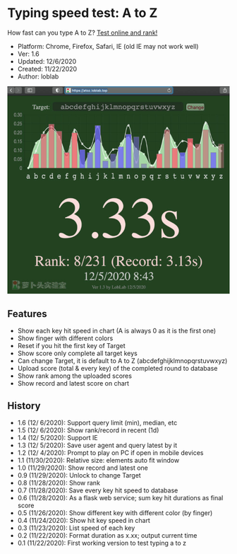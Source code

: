 # Typing speed test: A to Z

How fast can you type A to Z? [Test online and rank!](https://atoz.loblab.top/)

- Platform: Chrome, Firefox, Safari, IE (old IE may not work well)
- Ver: 1.6
- Updated: 12/6/2020
- Created: 11/22/2020
- Author: loblab

![Screenshot](https://raw.githubusercontent.com/loblab/atoz/main/screenshot.jpg)

## Features

- Show each key hit speed in chart (A is always 0 as it is the first one)
- Show finger with different colors
- Reset if you hit the first key of Target
- Show score only complete all target keys
- Can change Target, it is default to A to Z (abcdefghijklmnopqrstuvwxyz)
- Upload score (total & every key) of the completed round to database
- Show rank among the uploaded scores
- Show record and latest score on chart

## History

- 1.6 (12/ 6/2020): Support query limit (min), median, etc
- 1.5 (12/ 6/2020): Show rank/record in recent (1d)
- 1.4 (12/ 5/2020): Support IE
- 1.3 (12/ 5/2020): Save user agent and query latest by it
- 1.2 (12/ 4/2020): Prompt to play on PC if open in mobile devices
- 1.1 (11/30/2020): Relative size: elements auto fit window
- 1.0 (11/29/2020): Show record and latest one
- 0.9 (11/29/2020): Unlock to change Target
- 0.8 (11/28/2020): Show rank
- 0.7 (11/28/2020): Save every key hit speed to database
- 0.6 (11/28/2020): As a flask web service; sum key hit durations as final score
- 0.5 (11/26/2020): Show different key with different color (by finger)
- 0.4 (11/24/2020): Show hit key speed in chart
- 0.3 (11/23/2020): List speed of each key
- 0.2 (11/22/2020): Format duration as x.xx; output current time
- 0.1 (11/22/2020): First working version to test typing a to z
